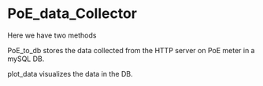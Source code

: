PoE_data_Collector
==================
Here we have two methods

PoE_to_db stores the data collected from the HTTP server on PoE meter in a mySQL DB.

plot_data visualizes the data in the DB. 
